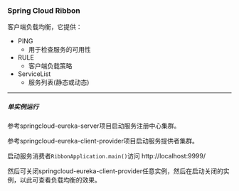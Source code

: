### Spring Cloud Ribbon

客户端负载均衡，它提供：

* PING
    - 用于检查服务的可用性
* RULE
    - 客户端负载策略
* ServiceList
    - 服务列表(静态或动态)

---

##### 单实例运行

参考springcloud-eureka-server项目启动服务注册中心集群。

参考springcloud-eureka-client-provider项目启动服务提供者集群。

启动服务消费者`RibbonApplication.main()`访问 http://localhost:9999/

然后可关闭springcloud-eureka-client-provider任意实例，然后在启动关闭的实例，以此可查看负载均衡的效果。